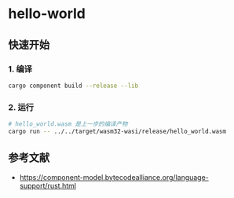 # hello-world

## 快速开始

### 1. 编译
```bash
cargo component build --release --lib
```

### 2. 运行

```bash
# hello_world.wasm 是上一步的编译产物
cargo run -- ../../target/wasm32-wasi/release/hello_world.wasm
```

## 参考文献
- https://component-model.bytecodealliance.org/language-support/rust.html
